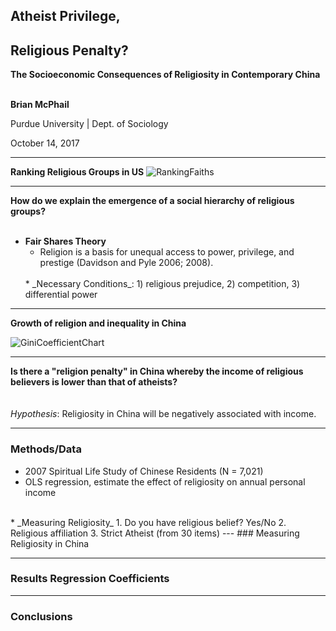 ## Atheist Privilege,
## Religious Penalty?
**The Socioeconomic Consequences of Religiosity in Contemporary China**
<br>
<br>

**Brian McPhail**

Purdue University  |  Dept. of Sociology

October 14, 2017


---
**Ranking Religious Groups in US**
![RankingFaiths](images/spaghetti.jpg)




---
**How do we explain the emergence of a social hierarchy of religious groups?**
<br>
<br>
* **Fair Shares Theory**
  * Religion is a basis for unequal access to power, privilege, and prestige (Davidson and Pyle 2006; 2008).
  <br>
  * _Necessary Conditions_: 1) religious prejudice, 2) competition, 3) differential power

---
**Growth of religion and inequality in China**

![GiniCoefficientChart](images/spaghetti.jpg)


---
**Is there a "religion penalty" in China whereby the income of religious believers is lower than that of atheists?**
<br>
<br>
<br>
_Hypothesis_: Religiosity in China will be negatively associated with income.


---
### Methods/Data

* 2007 Spiritual Life Study of Chinese Residents (N = 7,021)
* OLS regression, estimate the effect of religiosity on annual personal income
<br>
* _Measuring Religiosity_  
  1. Do you have religious belief? Yes/No  
  2. Religious affiliation  
  3. Strict Atheist (from 30 items)
---
### Measuring Religiosity in China




---
### Results Regression Coefficients


---
### Conclusions
